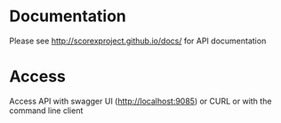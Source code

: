 # Documentation

Please see <http://scorexproject.github.io/docs/> for API documentation

# Access

Access API with swagger UI (<http://localhost:9085>) or CURL or with the command line client
